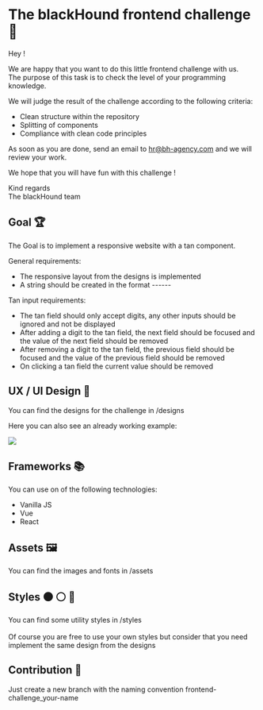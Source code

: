 # The blackHound frontend challenge 🐺

Hey ! <br>  

We are happy that you want to do this little frontend challenge with us. <br>
The purpose of this task is to check the level of your programming knowledge. <br>

We will judge the result of the challenge according to the following criteria:

- Clean structure within the repository
- Splitting of components
- Compliance with clean code principles

As soon as you are done, send an email to hr@bh-agency.com and we will review your work. <br>

We hope that you will have fun with this challenge ! <br>

Kind regards <br>
The blackHound team

## Goal 🏆

The Goal is to implement a responsive website with a tan component.

General requirements:
- The responsive layout from the designs is implemented
- A string should be created in the format ------

Tan input requirements:
- The tan field should only accept digits, any other inputs should be ignored and not be displayed
- After adding a digit to the tan field, the next field should be focused and the value of the next field should be removed
- After removing a digit to the tan field, the previous field should be focused and the value of the previous field should be removed
- On clicking a tan field the current value should be removed

## UX / UI Design 🎨

You can find the designs for the challenge in /designs <br>

Here you can also see an already working example:

![](https://s12.gifyu.com/images/Untitled1aab61430a0d5f7d.gif)

## Frameworks 📚

You can use on of the following technologies:
- Vanilla JS
- Vue
- React

## Assets 🖼️

You can find the images and fonts in /assets

## Styles ⚫ ⚪️ 🔵

You can find some utility styles in /styles <br> <br>
Of course you are free to use your own styles but consider that you need implement the same design from the designs

## Contribution 💬

Just create a new branch with the naming convention frontend-challenge_your-name



